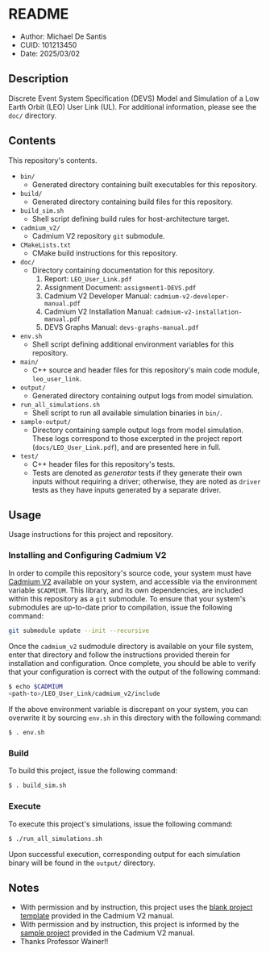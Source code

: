 # README
* Author: Michael De Santis
* CUID: 101213450
* Date: 2025/03/02

## Description
Discrete Event System Specification (DEVS) Model and Simulation of a Low Earth Orbit (LEO) User Link (UL). For additional information, please see the `doc/` directory.

## Contents
This repository's contents.

* `bin/`
    - Generated directory containing built executables for this repository.
* `build/`
    - Generated directory containing build files for this repository.
* `build_sim.sh`
    - Shell script defining build rules for host-architecture target.
* `cadmium_v2/`
    - Cadmium V2 repository `git` submodule.
* `CMakeLists.txt`
    - CMake build instructions for this repository.
* `doc/`
    - Directory containing documentation for this repository.
        1. Report: `LEO_User_Link.pdf`
        2. Assignment Document: `assignment1-DEVS.pdf`
        3. Cadmium V2 Developer Manual: `cadmium-v2-developer-manual.pdf`
        4. Cadmium V2 Installation Manual: `cadmium-v2-installation-manual.pdf`
        5. DEVS Graphs Manual: `devs-graphs-manual.pdf`
* `env.sh`
    - Shell script defining additional environment variables for this repository.
* `main/`
    - C++ source and header files for this repository's main code module, `leo_user_link`.
* `output/`
    - Generated directory containing output logs from model simulation.
* `run_all_simulations.sh`
    - Shell script to run all available simulation binaries in `bin/`. 
* `sample-output/`
    - Directory containing sample output logs from model simulation. These logs correspond to those excerpted in the project report (`docs/LEO_User_Link.pdf`), and are presented here in full.
* `test/`
    - C++ header files for this repository's tests.
    - Tests are denoted as _generator_ tests if they generate their own inputs without requiring a driver; otherwise, they are noted as `driver` tests as they have inputs generated by a separate driver.
    
## Usage
Usage instructions for this project and repository.

### Installing and Configuring Cadmium V2
In order to compile this repository's source code, your system must have [Cadmium V2](https://github.com/Sasisekhar/cadmium_v2) available on your system, and accessible via the environment variable `$CADMIUM`. This library, and its own dependencies, are included within this repository as a `git` submodule. To ensure that your system's submodules are up-to-date prior to compilation, issue the following command:
```sh
git submodule update --init --recursive
```
Once the `cadmium_v2` sudmodule directory is available on your file system, enter that directory and follow the instructions provided therein for installation and configuration.  Once complete, you should be able to verify that your configuration is correct with the output of the following command:
```sh
$ echo $CADMIUM
<path-to>/LEO_User_Link/cadmium_v2/include
```
If the above environment variable is discrepant on your system, you can overwrite it by sourcing `env.sh` in this directory with the following command:
```sh
$ . env.sh
```

### Build
To build this project, issue the following command:
```sh
$ . build_sim.sh
```

### Execute
To execute this project's simulations, issue the following command:
```sh
$ ./run_all_simulations.sh
```
Upon successful execution, corresponding output for each simulation binary will be found in the `output/` directory.


## Notes
* With permission and by instruction, this project uses the [blank project template](https://github.com/Sasisekhar/blank_project_rt) provided in the Cadmium V2 manual.
* With permission and by instruction, this project is informed by the [sample project](https://github.com/Sasisekhar/DEVS_manual_example) provided in the Cadmium V2 manual.
* Thanks Professor Wainer!! 
